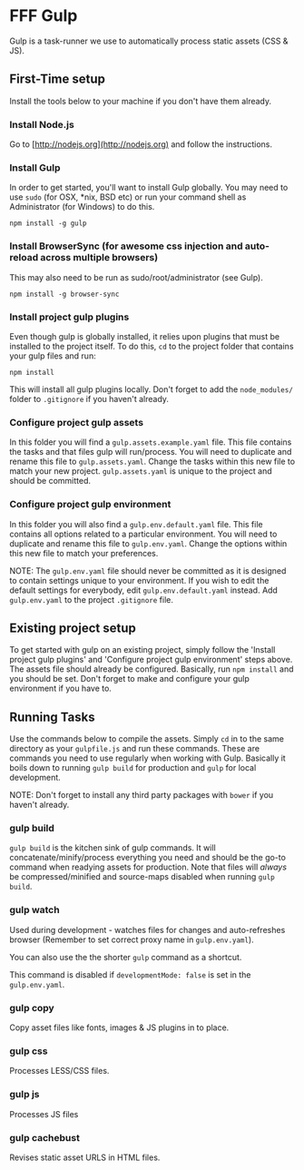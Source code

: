 # FFF Gulp

Gulp is a task-runner we use to automatically process static assets (CSS & JS).

## First-Time setup

Install the tools below to your machine if you don't have them already.

### Install Node.js

Go to [http://nodejs.org](http://nodejs.org) and follow the instructions.

### Install Gulp

In order to get started, you'll want to install Gulp globally. You may need to use `sudo` (for OSX, *nix, BSD etc) or run your command shell as Administrator (for Windows) to do this.

    npm install -g gulp

### Install BrowserSync (for awesome css injection and auto-reload across multiple browsers)

This may also need to be run as sudo/root/administrator (see Gulp).

    npm install -g browser-sync

### Install project gulp plugins

Even though gulp is globally installed, it relies upon plugins that must be installed to the project itself. To do this, `cd` to the project folder that contains your gulp files and run:

    npm install
    
This will install all gulp plugins locally. Don't forget to add the `node_modules/` folder to `.gitignore` if you haven't already.

### Configure project gulp assets

In this folder you will find a `gulp.assets.example.yaml` file. This file contains the tasks and that files gulp will run/process. You will need to duplicate and rename this file to `gulp.assets.yaml`. Change the tasks within this new file to match your new project. `gulp.assets.yaml` is unique to the project and should be committed.

### Configure project gulp environment

In this folder you will also find a `gulp.env.default.yaml` file. This file contains all options related to a particular environment. You will need to duplicate and rename this file to `gulp.env.yaml`. Change the options within this new file to match your preferences.

NOTE: The `gulp.env.yaml` file should never be committed as it is designed to contain settings unique to your environment. If you wish to edit the default settings for everybody, edit `gulp.env.default.yaml` instead. Add `gulp.env.yaml` to the project `.gitignore` file.

## Existing project setup

To get started with gulp on an existing project, simply follow the 'Install project gulp plugins' and 'Configure project gulp environment' steps above. The assets file should already be configured. Basically, run `npm install` and you should be set. Don't forget to make and configure your gulp environment if you have to.

## Running Tasks

Use the commands below to compile the assets. Simply `cd` in to the same directory as your `gulpfile.js` and run these commands. These are commands you need to use regularly when working with Gulp. Basically it boils down to running `gulp build` for production and `gulp` for local development.

NOTE: Don't forget to install any third party packages with `bower` if you haven't already.

### gulp build

`gulp build` is the kitchen sink of gulp commands. It will concatenate/minify/process everything you need and should be the go-to command when readying assets for production. Note that files will *always* be compressed/minified and source-maps disabled when running `gulp build`.

### gulp watch

Used during development - watches files for changes and auto-refreshes browser (Remember to set correct proxy name in `gulp.env.yaml`). 

You can also use the the shorter `gulp` command as a shortcut.

This command is disabled if `developmentMode: false` is set in the `gulp.env.yaml`.

### gulp copy

Copy asset files like fonts, images & JS plugins in to place.

### gulp css

Processes LESS/CSS files.

### gulp js

Processes JS files

### gulp cachebust

Revises static asset URLS in HTML files.
